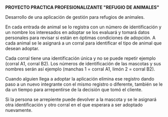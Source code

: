 **PROYECTO PRACTICA PROFESIONALIZANTE "REFUGIO DE ANIMALES"**

Desarrollo de una aplicación de gestión para refugios de animales.

En cada entrada de animal se lo registra con un número de identificación y un nombre los interesados en adoptar se los evaluará y tomará datos personales para revisar si están en óptimas condiciones de adopción. A cada animal se le asignará a un corral para identificar el tipo de animal que desean adoptar.

Cada corral tiene una identificación única y no se puede repetir ejemplo (corral A1, corral B2). Los números de identificación de las mascotas y sus nombres serán así ejemplo (manchas 1 = corral A1, limón 2 = corral B2).

Cuando alguien llega a adoptar la aplicación elimina ese registro dando paso a un nuevo integrante con el mismo registro o diferente, también se le da un tiempo para arrepentirse de la decisión que tomó el cliente. 

Si la persona se arrepiente puede devolver a la mascota y se le asignará otra identificación y otro corral en el que esperara a ser adoptado nuevamente.
